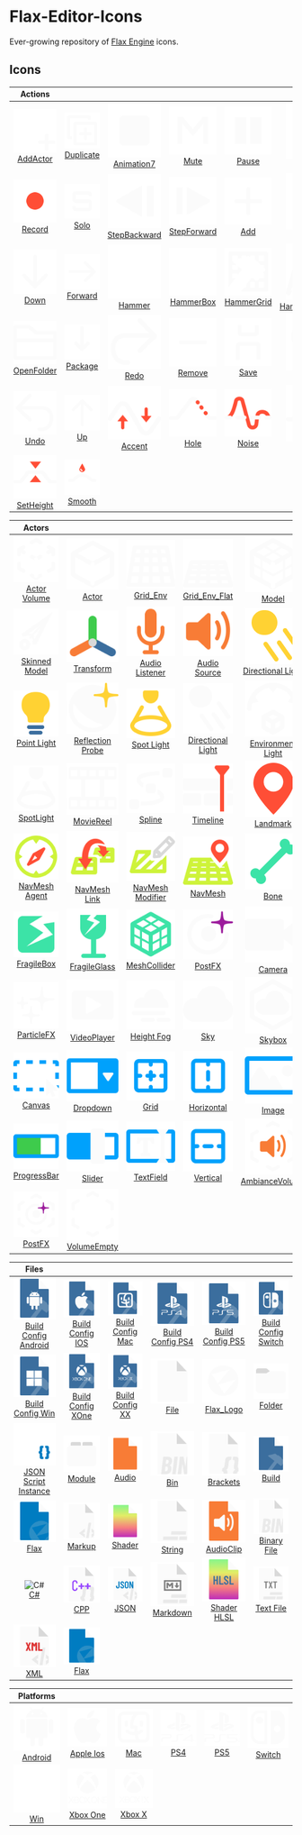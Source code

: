 # Flax-Editor-Icons

Ever-growing repository of [Flax Engine](https://github.com/FlaxEngine/FlaxEngine) icons.



## Icons

| Actions ||||||
|:---:|:---:|:---:|:---:|:---:|:---:|
| ![AddActor](./Icons/Actions/Action=AddActor.png)<br>[AddActor](./Icons/Actions/Action=AddActor.png) | ![Duplicate](./Icons/Actions/Action=Duplicate.png)<br>[Duplicate](./Icons/Actions/Action=Duplicate.png) | ![Animation7](./Icons/Actions/Animation=Animation7.png)<br>[Animation7](./Icons/Actions/Animation=Animation7.png) | ![Mute](./Icons/Actions/Animation=Mute.png)<br>[Mute](./Icons/Actions/Animation=Mute.png) | ![Pause](./Icons/Actions/Animation=Pause.png)<br>[Pause](./Icons/Actions/Animation=Pause.png) | ![Play](./Icons/Actions/Animation=Play.png)<br>[Play](./Icons/Actions/Animation=Play.png) |
| ![Record](./Icons/Actions/Animation=Record.png)<br>[Record](./Icons/Actions/Animation=Record.png) | ![Solo](./Icons/Actions/Animation=Solo.png)<br>[Solo](./Icons/Actions/Animation=Solo.png) | ![StepBackward](./Icons/Actions/Animation=StepBackward.png)<br>[StepBackward](./Icons/Actions/Animation=StepBackward.png) | ![StepForward](./Icons/Actions/Animation=StepForward.png)<br>[StepForward](./Icons/Actions/Animation=StepForward.png) | ![Add](./Icons/Actions/Generic=Add.png)<br>[Add](./Icons/Actions/Generic=Add.png) | ![Backward](./Icons/Actions/Generic=Backward.png)<br>[Backward](./Icons/Actions/Generic=Backward.png) |
| ![Down](./Icons/Actions/Generic=Down.png)<br>[Down](./Icons/Actions/Generic=Down.png) | ![Forward](./Icons/Actions/Generic=Forward.png)<br>[Forward](./Icons/Actions/Generic=Forward.png) | ![Hammer](./Icons/Actions/Generic=Hammer.png)<br>[Hammer](./Icons/Actions/Generic=Hammer.png) | ![HammerBox](./Icons/Actions/Generic=HammerBox.png)<br>[HammerBox](./Icons/Actions/Generic=HammerBox.png) | ![HammerGrid](./Icons/Actions/Generic=HammerGrid.png)<br>[HammerGrid](./Icons/Actions/Generic=HammerGrid.png) | ![HammerGridPersp](./Icons/Actions/Generic=HammerGridPersp.png)<br>[HammerGridPersp](./Icons/Actions/Generic=HammerGridPersp.png) |
| ![OpenFolder](./Icons/Actions/Generic=OpenFolder.png)<br>[OpenFolder](./Icons/Actions/Generic=OpenFolder.png) | ![Package](./Icons/Actions/Generic=Package.png)<br>[Package](./Icons/Actions/Generic=Package.png) | ![Redo](./Icons/Actions/Generic=Redo.png)<br>[Redo](./Icons/Actions/Generic=Redo.png) | ![Remove](./Icons/Actions/Generic=Remove.png)<br>[Remove](./Icons/Actions/Generic=Remove.png) | ![Save](./Icons/Actions/Generic=Save.png)<br>[Save](./Icons/Actions/Generic=Save.png) | ![Search](./Icons/Actions/Generic=Search.png)<br>[Search](./Icons/Actions/Generic=Search.png) |
| ![Undo](./Icons/Actions/Generic=Undo.png)<br>[Undo](./Icons/Actions/Generic=Undo.png) | ![Up](./Icons/Actions/Generic=Up.png)<br>[Up](./Icons/Actions/Generic=Up.png) | ![Accent](./Icons/Actions/Terrain=Accent.png)<br>[Accent](./Icons/Actions/Terrain=Accent.png) | ![Hole](./Icons/Actions/Terrain=Hole.png)<br>[Hole](./Icons/Actions/Terrain=Hole.png) | ![Noise](./Icons/Actions/Terrain=Noise.png)<br>[Noise](./Icons/Actions/Terrain=Noise.png) | ![Sculpt](./Icons/Actions/Terrain=Sculpt.png)<br>[Sculpt](./Icons/Actions/Terrain=Sculpt.png) |
| ![SetHeight](./Icons/Actions/Terrain=SetHeight.png)<br>[SetHeight](./Icons/Actions/Terrain=SetHeight.png) | ![Smooth](./Icons/Actions/Terrain=Smooth.png)<br>[Smooth](./Icons/Actions/Terrain=Smooth.png) |   |   |   |   |

| Actors ||||||
|:---:|:---:|:---:|:---:|:---:|:---:|
| ![Actor Volume](./Icons/Actors/Actor=Actor%20Volume.png)<br>[Actor Volume](./Icons/Actors/Actor=Actor%20Volume.png) | ![Actor](./Icons/Actors/Actor=Actor.png)<br>[Actor](./Icons/Actors/Actor=Actor.png) | ![Grid_Env](./Icons/Actors/Actor=Grid_Env.png)<br>[Grid_Env](./Icons/Actors/Actor=Grid_Env.png) | ![Grid_Env_Flat](./Icons/Actors/Actor=Grid_Env_Flat.png)<br>[Grid_Env_Flat](./Icons/Actors/Actor=Grid_Env_Flat.png) | ![Model](./Icons/Actors/Actor=Model.png)<br>[Model](./Icons/Actors/Actor=Model.png) | ![Prefab](./Icons/Actors/Actor=Prefab.png)<br>[Prefab](./Icons/Actors/Actor=Prefab.png) |
| ![Skinned Model](./Icons/Actors/Actor=Skinned%20Model.png)<br>[Skinned Model](./Icons/Actors/Actor=Skinned%20Model.png) | ![Transform](./Icons/Actors/Actor=Transform.png)<br>[Transform](./Icons/Actors/Actor=Transform.png) | ![Audio Listener](./Icons/Actors/Audio=Audio%20Listener.png)<br>[Audio Listener](./Icons/Actors/Audio=Audio%20Listener.png) | ![Audio Source](./Icons/Actors/Audio=Audio%20Source.png)<br>[Audio Source](./Icons/Actors/Audio=Audio%20Source.png) | ![Directional Light](./Icons/Actors/Lighting=Directional%20Light.png)<br>[Directional Light](./Icons/Actors/Lighting=Directional%20Light.png) | ![Environment Light](./Icons/Actors/Lighting=Environment%20Light.png)<br>[Environment Light](./Icons/Actors/Lighting=Environment%20Light.png) |
| ![Point Light](./Icons/Actors/Lighting=Point%20Light.png)<br>[Point Light](./Icons/Actors/Lighting=Point%20Light.png) | ![Reflection Probe](./Icons/Actors/Lighting=Reflection%20Probe.png)<br>[Reflection Probe](./Icons/Actors/Lighting=Reflection%20Probe.png) | ![Spot Light](./Icons/Actors/Lighting=Spot%20Light.png)<br>[Spot Light](./Icons/Actors/Lighting=Spot%20Light.png) | ![Directional Light](./Icons/Actors/Lighting_White=Directional%20Light.png)<br>[Directional Light](./Icons/Actors/Lighting_White=Directional%20Light.png) | ![Environment Light](./Icons/Actors/Lighting_White=Environment%20Light.png)<br>[Environment Light](./Icons/Actors/Lighting_White=Environment%20Light.png) | ![Point Light](./Icons/Actors/Lighting_White=Point%20Light.png)<br>[Point Light](./Icons/Actors/Lighting_White=Point%20Light.png) |
| ![SpotLight](./Icons/Actors/Lighting_White=SpotLight.png)<br>[SpotLight](./Icons/Actors/Lighting_White=SpotLight.png) | ![MovieReel](./Icons/Actors/Misc=MovieReel.png)<br>[MovieReel](./Icons/Actors/Misc=MovieReel.png) | ![Spline](./Icons/Actors/Misc=Spline.png)<br>[Spline](./Icons/Actors/Misc=Spline.png) | ![Timeline](./Icons/Actors/Misc=Timeline.png)<br>[Timeline](./Icons/Actors/Misc=Timeline.png) | ![Landmark](./Icons/Actors/Navigation=Landmark.png)<br>[Landmark](./Icons/Actors/Navigation=Landmark.png) | ![Modify](./Icons/Actors/Navigation=Modify.png)<br>[Modify](./Icons/Actors/Navigation=Modify.png) |
| ![NavMesh Agent](./Icons/Actors/Navigation=NavMesh%20Agent.png)<br>[NavMesh Agent](./Icons/Actors/Navigation=NavMesh%20Agent.png) | ![NavMesh Link](./Icons/Actors/Navigation=NavMesh%20Link.png)<br>[NavMesh Link](./Icons/Actors/Navigation=NavMesh%20Link.png) | ![NavMesh Modifier](./Icons/Actors/Navigation=NavMesh%20Modifier.png)<br>[NavMesh Modifier](./Icons/Actors/Navigation=NavMesh%20Modifier.png) | ![NavMesh](./Icons/Actors/Navigation=NavMesh.png)<br>[NavMesh](./Icons/Actors/Navigation=NavMesh.png) | ![Bone](./Icons/Actors/Physics=Bone.png)<br>[Bone](./Icons/Actors/Physics=Bone.png) | ![Collider](./Icons/Actors/Physics=Collider.png)<br>[Collider](./Icons/Actors/Physics=Collider.png) |
| ![FragileBox](./Icons/Actors/Physics=FragileBox.png)<br>[FragileBox](./Icons/Actors/Physics=FragileBox.png) | ![FragileGlass](./Icons/Actors/Physics=FragileGlass.png)<br>[FragileGlass](./Icons/Actors/Physics=FragileGlass.png) | ![MeshCollider](./Icons/Actors/Physics=MeshCollider.png)<br>[MeshCollider](./Icons/Actors/Physics=MeshCollider.png) | ![PostFX](./Icons/Actors/Post=PostFX.png)<br>[PostFX](./Icons/Actors/Post=PostFX.png) | ![Camera](./Icons/Actors/Rendering=Camera.png)<br>[Camera](./Icons/Actors/Rendering=Camera.png) | ![Decals](./Icons/Actors/Rendering=Decals.png)<br>[Decals](./Icons/Actors/Rendering=Decals.png) |
| ![ParticleFX](./Icons/Actors/Rendering=ParticleFX.png)<br>[ParticleFX](./Icons/Actors/Rendering=ParticleFX.png) | ![VideoPlayer](./Icons/Actors/Rendering=VideoPlayer.png)<br>[VideoPlayer](./Icons/Actors/Rendering=VideoPlayer.png) | ![Height Fog](./Icons/Actors/Sky=Height%20Fog.png)<br>[Height Fog](./Icons/Actors/Sky=Height%20Fog.png) | ![Sky](./Icons/Actors/Sky=Sky.png)<br>[Sky](./Icons/Actors/Sky=Sky.png) | ![Skybox](./Icons/Actors/Sky=Skybox.png)<br>[Skybox](./Icons/Actors/Sky=Skybox.png) | ![Button](./Icons/Actors/UI=Button.png)<br>[Button](./Icons/Actors/UI=Button.png) |
| ![Canvas](./Icons/Actors/UI=Canvas.png)<br>[Canvas](./Icons/Actors/UI=Canvas.png) | ![Dropdown](./Icons/Actors/UI=Dropdown.png)<br>[Dropdown](./Icons/Actors/UI=Dropdown.png) | ![Grid](./Icons/Actors/UI=Grid.png)<br>[Grid](./Icons/Actors/UI=Grid.png) | ![Horizontal](./Icons/Actors/UI=Horizontal.png)<br>[Horizontal](./Icons/Actors/UI=Horizontal.png) | ![Image](./Icons/Actors/UI=Image.png)<br>[Image](./Icons/Actors/UI=Image.png) | ![Label](./Icons/Actors/UI=Label.png)<br>[Label](./Icons/Actors/UI=Label.png) |
| ![ProgressBar](./Icons/Actors/UI=ProgressBar.png)<br>[ProgressBar](./Icons/Actors/UI=ProgressBar.png) | ![Slider](./Icons/Actors/UI=Slider.png)<br>[Slider](./Icons/Actors/UI=Slider.png) | ![TextField](./Icons/Actors/UI=TextField.png)<br>[TextField](./Icons/Actors/UI=TextField.png) | ![Vertical](./Icons/Actors/UI=Vertical.png)<br>[Vertical](./Icons/Actors/UI=Vertical.png) | ![AmbianceVolume](./Icons/Actors/Volume=AmbianceVolume.png)<br>[AmbianceVolume](./Icons/Actors/Volume=AmbianceVolume.png) | ![Fog Volume](./Icons/Actors/Volume=Fog%20Volume.png)<br>[Fog Volume](./Icons/Actors/Volume=Fog%20Volume.png) |
| ![PostFX](./Icons/Actors/Volume=PostFX.png)<br>[PostFX](./Icons/Actors/Volume=PostFX.png) | ![VolumeEmpty](./Icons/Actors/Volume=VolumeEmpty.png)<br>[VolumeEmpty](./Icons/Actors/Volume=VolumeEmpty.png) |   |   |   |   |

| Files ||||||
|:---:|:---:|:---:|:---:|:---:|:---:|
| ![Build Config Android](./Icons/Files/File_Build=Build%20Config%20Android.png)<br>[Build Config Android](./Icons/Files/File_Build=Build%20Config%20Android.png) | ![Build Config IOS](./Icons/Files/File_Build=Build%20Config%20IOS.png)<br>[Build Config IOS](./Icons/Files/File_Build=Build%20Config%20IOS.png) | ![Build Config Mac](./Icons/Files/File_Build=Build%20Config%20Mac.png)<br>[Build Config Mac](./Icons/Files/File_Build=Build%20Config%20Mac.png) | ![Build Config PS4](./Icons/Files/File_Build=Build%20Config%20PS4.png)<br>[Build Config PS4](./Icons/Files/File_Build=Build%20Config%20PS4.png) | ![Build Config PS5](./Icons/Files/File_Build=Build%20Config%20PS5.png)<br>[Build Config PS5](./Icons/Files/File_Build=Build%20Config%20PS5.png) | ![Build Config Switch](./Icons/Files/File_Build=Build%20Config%20Switch.png)<br>[Build Config Switch](./Icons/Files/File_Build=Build%20Config%20Switch.png) |
| ![Build Config Win](./Icons/Files/File_Build=Build%20Config%20Win.png)<br>[Build Config Win](./Icons/Files/File_Build=Build%20Config%20Win.png) | ![Build Config XOne](./Icons/Files/File_Build=Build%20Config%20XOne.png)<br>[Build Config XOne](./Icons/Files/File_Build=Build%20Config%20XOne.png) | ![Build Config XX](./Icons/Files/File_Build=Build%20Config%20XX.png)<br>[Build Config XX](./Icons/Files/File_Build=Build%20Config%20XX.png) | ![File](./Icons/Files/File_Container=File.png)<br>[File](./Icons/Files/File_Container=File.png) | ![Flax_Logo](./Icons/Files/File_Container=Flax_Logo.png)<br>[Flax_Logo](./Icons/Files/File_Container=Flax_Logo.png) | ![Folder](./Icons/Files/File_Container=Folder.png)<br>[Folder](./Icons/Files/File_Container=Folder.png) |
| ![JSON Script Instance](./Icons/Files/File_Container=JSON%20Script%20Instance.png)<br>[JSON Script Instance](./Icons/Files/File_Container=JSON%20Script%20Instance.png) | ![Module](./Icons/Files/File_Container=Module.png)<br>[Module](./Icons/Files/File_Container=Module.png) | ![Audio](./Icons/Files/File_Content=Audio.png)<br>[Audio](./Icons/Files/File_Content=Audio.png) | ![Bin](./Icons/Files/File_Content=Bin.png)<br>[Bin](./Icons/Files/File_Content=Bin.png) | ![Brackets](./Icons/Files/File_Content=Brackets.png)<br>[Brackets](./Icons/Files/File_Content=Brackets.png) | ![Build](./Icons/Files/File_Content=Build.png)<br>[Build](./Icons/Files/File_Content=Build.png) |
| ![Flax](./Icons/Files/File_Content=Flax.png)<br>[Flax](./Icons/Files/File_Content=Flax.png) | ![Markup](./Icons/Files/File_Content=Markup.png)<br>[Markup](./Icons/Files/File_Content=Markup.png) | ![Shader](./Icons/Files/File_Content=Shader.png)<br>[Shader](./Icons/Files/File_Content=Shader.png) | ![String](./Icons/Files/File_Content=String.png)<br>[String](./Icons/Files/File_Content=String.png) | ![AudioClip](./Icons/Files/File_DataType=AudioClip.png)<br>[AudioClip](./Icons/Files/File_DataType=AudioClip.png) | ![Binary File](./Icons/Files/File_DataType=Binary%20File.png)<br>[Binary File](./Icons/Files/File_DataType=Binary%20File.png) |
| ![C#](./Icons/Files/File_DataType=C#.png)<br>[C#](./Icons/Files/File_DataType=C#.png) | ![CPP](./Icons/Files/File_DataType=CPP.png)<br>[CPP](./Icons/Files/File_DataType=CPP.png) | ![JSON](./Icons/Files/File_DataType=JSON.png)<br>[JSON](./Icons/Files/File_DataType=JSON.png) | ![Markdown](./Icons/Files/File_DataType=Markdown.png)<br>[Markdown](./Icons/Files/File_DataType=Markdown.png) | ![Shader HLSL](./Icons/Files/File_DataType=Shader%20HLSL.png)<br>[Shader HLSL](./Icons/Files/File_DataType=Shader%20HLSL.png) | ![Text File](./Icons/Files/File_DataType=Text%20File.png)<br>[Text File](./Icons/Files/File_DataType=Text%20File.png) |
| ![XML](./Icons/Files/File_DataType=XML.png)<br>[XML](./Icons/Files/File_DataType=XML.png) | ![Flax](./Icons/Files/File_FlaxSetting=Flax.png)<br>[Flax](./Icons/Files/File_FlaxSetting=Flax.png) |   |   |   |   |

| Platforms ||||||
|:---:|:---:|:---:|:---:|:---:|:---:|
| ![Android](./Icons/Platforms/Platform=Android.png)<br>[Android](./Icons/Platforms/Platform=Android.png) | ![Apple Ios](./Icons/Platforms/Platform=Apple%20Ios.png)<br>[Apple Ios](./Icons/Platforms/Platform=Apple%20Ios.png) | ![Mac](./Icons/Platforms/Platform=Mac.png)<br>[Mac](./Icons/Platforms/Platform=Mac.png) | ![PS4](./Icons/Platforms/Platform=PS4.png)<br>[PS4](./Icons/Platforms/Platform=PS4.png) | ![PS5](./Icons/Platforms/Platform=PS5.png)<br>[PS5](./Icons/Platforms/Platform=PS5.png) | ![Switch](./Icons/Platforms/Platform=Switch.png)<br>[Switch](./Icons/Platforms/Platform=Switch.png) |
| ![Win](./Icons/Platforms/Platform=Win.png)<br>[Win](./Icons/Platforms/Platform=Win.png) | ![Xbox One](./Icons/Platforms/Platform=Xbox%20One.png)<br>[Xbox One](./Icons/Platforms/Platform=Xbox%20One.png) | ![Xbox X](./Icons/Platforms/Platform=Xbox%20X.png)<br>[Xbox X](./Icons/Platforms/Platform=Xbox%20X.png) |   |   |   |

